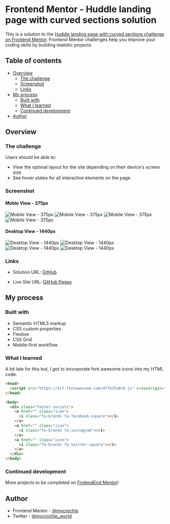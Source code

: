 # Frontend Mentor - Huddle landing page with curved sections solution

This is a solution to the [Huddle landing page with curved sections challenge on Frontend Mentor](https://www.frontendmentor.io/challenges/huddle-landing-page-with-curved-sections-5ca5ecd01e82137ec91a50f2). Frontend Mentor challenges help you improve your coding skills by building realistic projects. 

## Table of contents

- [Overview](#overview)
  - [The challenge](#the-challenge)
  - [Screenshot](#screenshot)
  - [Links](#links)
- [My process](#my-process)
  - [Built with](#built-with)
  - [What I learned](#what-i-learned)
  - [Continued development](#continued-development)
- [Author](#author)



## Overview

### The challenge

Users should be able to:

- View the optimal layout for the site depending on their device's screen size
- See hover states for all interactive elements on the page

### Screenshot

#### Moble View - 375px
![Mobile View - 375px](images/screenshot-mobile--a.jpg) ![Mobile View - 375px](images/screenshot-mobile--b.jpg) ![Mobile View - 375px](images/screenshot-mobile--c.jpg) ![Mobile View - 375px](images/screenshot-mobile--d.jpg)

#### Desktop View - 1440px
![Desktop View - 1440px](images/screenshot-desktop--a.jpg) ![Desktop View - 1440px](images/screenshot-desktop--b.jpg) ![Desktop View - 1440px](images/screenshot-desktop--c.jpg) ![Desktop View - 1440px](images/screenshot-desktop--d.jpg)


### Links

- Solution URL: [GitHub](https://github.com/mycrochip/fylo-landing-page-with-curved-sections.git)

- Live Site URL: [GitHub Pages](https://mycrochip.github.io/fylo-landing-page-with-curved-sections/)



## My process

### Built with

- Semantic HTML5 markup
- CSS custom properties
- Flexbox
- CSS Grid
- Mobile-first workflow


### What I learned

A bit late for this but, I got to incorporate font awesome icons into my HTML code.

```html
<head>
  <script src="https://kit.fontawesome.com/df7b35a0c6.js" crossorigin="anonymous"></script>
</head>

<body>
  <div class="footer-socials">
    <a href="" class="icon">
      <i class="fa-brands fa-facebook-square"></i>
    </a>
    <a href="" class="icon">
      <i class="fa-brands fa-instagram"></i>
    </a>
    <a href="" class="icon">
      <i class="fa-brands fa-twitter-square"></i>
    </a>
  </div>
</body>
```

### Continued development

More projects to be completed on [FrotendEnd Mentor](https://www.frontendmentor.io/)!


## Author

- Frontend Mentor - [@mycrochip](https://www.frontendmentor.io/profile/mycrochip)
- Twitter - [@mycrochip_world](https://www.twitter.com/mycrochip_world)